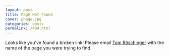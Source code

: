 ```yaml
---
layout: post
title: Page Not Found
cover: phage.jpg
categories: posts
permalink: /404.html
---
```



Looks like you've found a broken link! Please email <a href="mailto:troeschi@caltech.edu?subject=[Bi1] Broken Link">Tom Röschinger</a> with the name of the page you were trying to find.
